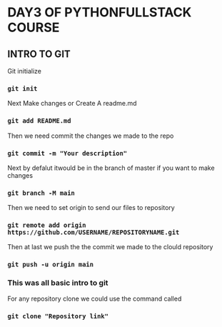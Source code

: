 # DAY3 OF PYTHONFULLSTACK COURSE

## INTRO TO GIT

Git initialize

### `git init`

Next Make changes or Create A readme.md 
### `git add README.md`

Then we need commit the changes we made to the repo 
### `git commit -m "Your description"`

Next by defalut itwould be in the branch of master if you want to make changes 
### `git branch -M main`

Then we need to set origin to send our files to repository
### `git remote add origin https://github.com/USERNAME/REPOSITORYNAME.git`

Then at last we push the the commit we made to the clould repository 
### `git push -u origin main`

### This was all basic intro to git 

For any repository clone we could use the command called 
### `git clone "Repository link"`
